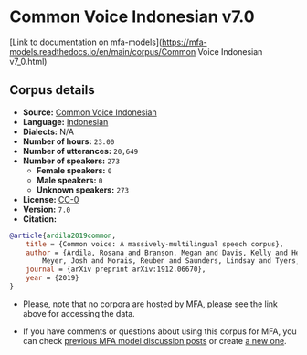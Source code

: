 
# Common Voice Indonesian v7.0

[Link to documentation on mfa-models](https://mfa-models.readthedocs.io/en/main/corpus/Common Voice Indonesian v7_0.html)

## Corpus details

- **Source:** [Common Voice Indonesian](https://voice.mozilla.org/en/datasets)
- **Language:** [Indonesian](https://en.wikipedia.org/wiki/Indonesian_language)
- **Dialects:** N/A
- **Number of hours:** `23.00`
- **Number of utterances:** `20,649`
- **Number of speakers:** `273`
  - **Female speakers:** `0`
  - **Male speakers:** `0`
  - **Unknown speakers:** `273`
- **License:** [CC-0](https://creativecommons.org/publicdomain/zero/1.0/)
- **Version:** `7.0`
- **Citation:**
```bibtex
@article{ardila2019common,
	title = {Common voice: A massively-multilingual speech corpus},
	author = {Ardila, Rosana and Branson, Megan and Davis, Kelly and Henretty, Michael and Kohler, Michael and
		Meyer, Josh and Morais, Reuben and Saunders, Lindsay and Tyers, Francis M and Weber, Gregor},
	journal = {arXiv preprint arXiv:1912.06670},
	year = {2019}
}
```

- Please, note that no corpora are hosted by MFA, please see the link above for accessing the data.

- If you have comments or questions about using this corpus for MFA, you can check [previous MFA model discussion posts](https://github.com/MontrealCorpusTools/mfa-models/discussions?discussions_q=Common+Voice+Indonesian+v7.0) or create [a new one](https://github.com/MontrealCorpusTools/mfa-models/discussions/new).
